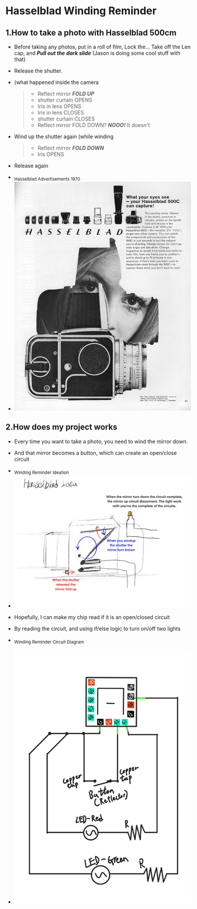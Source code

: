 # Hasselblad Winding Reminder

## 1.How to take a photo with Hasselblad 500cm

- Before taking any photos, put in a roll of film, Lock the... Take off the Len cap, and ***Pull out the dark slide*** (Jason is doing some cool stuff with that)
* Release the shutter. 
+ (what happened inside the camera
  > - Reflect mirror ***FOLD UP***
  > - shutter curtain OPENS
  > - Iris in lens OPENS
  > - Iris in lens CLOSES
  > - shutter curtain CLOSES
  > - Reflect mirror FOLD DOWN? ***NOOO!*** It doesn't
  
- Wind up the shutter again (while winding
  > - Reflect mirror ***FOLD DOWN***
  > - Iris OPENS
* Release again

+ <sub>Hasselblad Advertisements 1970</sub>
+ <img src="hasselblad_ad.jpeg" alt="Hasselblad Advertisement" width="600"/>


## 2.How does my project works

- Every time you want to take a photo, you need to wind the mirror down.
* And that mirror becomes a button, which can create an open/close circuit
- <sub>Winding Reminder Ideation</sub>
- <img src="Munchy_CameraReady_Idea.jpg" alt="Winding Reminder Ideation" width="600"/>
+ Hopefully, I can make my chip read if it is an open/closed circuit
- By reading the circuit, and using if/else logic to turn on/off two lights


- <sub>Winding Reminder Circuit Diagram</sub>
- <img src="Week4_Diagram_Munchy.jpg" alt="Winding Reminder Circuit Diagram" width="600"/>

